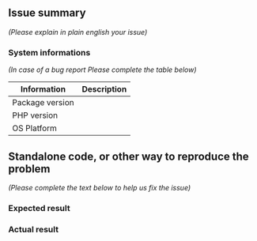 ## Issue summary

_(Please explain in plain english your issue)_

### System informations

_(In case of a bug report Please complete the table below)_

| Information | Description |
|--------------|---------|
| Package version |  |
| PHP version |  |
| OS Platform |  |


## Standalone code, or other way to reproduce the problem

_(Please complete the text below to help us fix the issue)_

### Expected result

### Actual result
